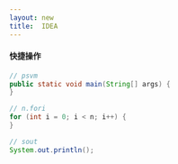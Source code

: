```yaml
---
layout: new
title:  IDEA
---
```


#### 快捷操作

```java
// psvm
public static void main(String[] args) {
}

// n.fori
for (int i = 0; i < n; i++) {
}

// sout
System.out.println();
```

